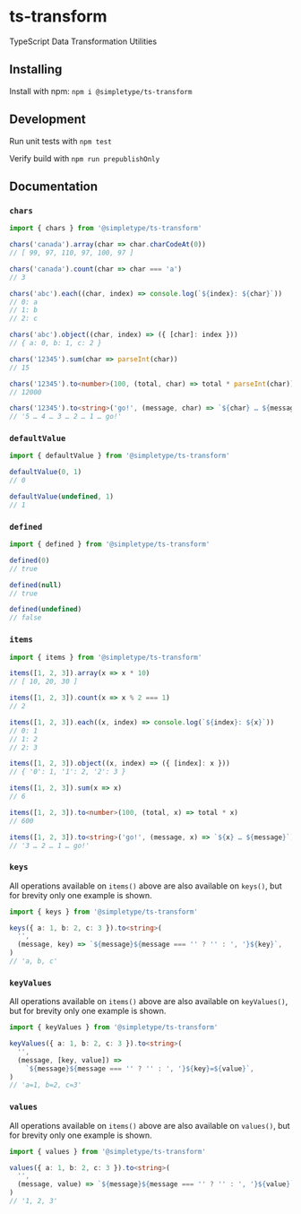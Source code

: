 # ts-transform

TypeScript Data Transformation Utilities

## Installing

Install with npm: `npm i @simpletype/ts-transform`

## Development

Run unit tests with `npm test`

Verify build with `npm run prepublishOnly`

## Documentation

### `chars`

```typescript
import { chars } from '@simpletype/ts-transform'

chars('canada').array(char => char.charCodeAt(0))
// [ 99, 97, 110, 97, 100, 97 ]

chars('canada').count(char => char === 'a')
// 3

chars('abc').each((char, index) => console.log(`${index}: ${char}`))
// 0: a
// 1: b
// 2: c

chars('abc').object((char, index) => ({ [char]: index }))
// { a: 0, b: 1, c: 2 }

chars('12345').sum(char => parseInt(char))
// 15

chars('12345').to<number>(100, (total, char) => total * parseInt(char))
// 12000

chars('12345').to<string>('go!', (message, char) => `${char} … ${message}`)
// '5 … 4 … 3 … 2 … 1 … go!'
```

### `defaultValue`

```typescript
import { defaultValue } from '@simpletype/ts-transform'

defaultValue(0, 1)
// 0

defaultValue(undefined, 1)
// 1
```

### `defined`

```typescript
import { defined } from '@simpletype/ts-transform'

defined(0)
// true

defined(null)
// true

defined(undefined)
// false
```

### `items`

```typescript
import { items } from '@simpletype/ts-transform'

items([1, 2, 3]).array(x => x * 10)
// [ 10, 20, 30 ]

items([1, 2, 3]).count(x => x % 2 === 1)
// 2

items([1, 2, 3]).each((x, index) => console.log(`${index}: ${x}`))
// 0: 1
// 1: 2
// 2: 3

items([1, 2, 3]).object((x, index) => ({ [index]: x }))
// { '0': 1, '1': 2, '2': 3 }

items([1, 2, 3]).sum(x => x)
// 6

items([1, 2, 3]).to<number>(100, (total, x) => total * x)
// 600

items([1, 2, 3]).to<string>('go!', (message, x) => `${x} … ${message}`)
// '3 … 2 … 1 … go!'
```

### `keys`

All operations available on `items()` above are also available on `keys()`, but for brevity only one example is shown.

```typescript
import { keys } from '@simpletype/ts-transform'

keys({ a: 1, b: 2, c: 3 }).to<string>(
  '',
  (message, key) => `${message}${message === '' ? '' : ', '}${key}`,
)
// 'a, b, c'
```

### `keyValues`

All operations available on `items()` above are also available on `keyValues()`, but for brevity only one example is shown.

```typescript
import { keyValues } from '@simpletype/ts-transform'

keyValues({ a: 1, b: 2, c: 3 }).to<string>(
  '',
  (message, [key, value]) =>
    `${message}${message === '' ? '' : ', '}${key}=${value}`,
)
// 'a=1, b=2, c=3'
```

### `values`

All operations available on `items()` above are also available on `values()`, but for brevity only one example is shown.

```typescript
import { values } from '@simpletype/ts-transform'

values({ a: 1, b: 2, c: 3 }).to<string>(
  '',
  (message, value) => `${message}${message === '' ? '' : ', '}${value}`,
)
// '1, 2, 3'
```
